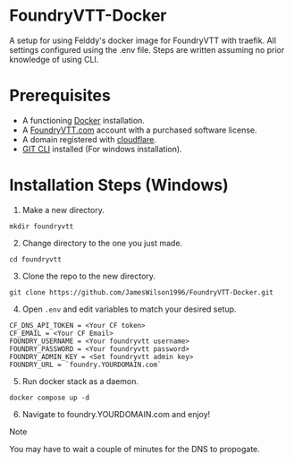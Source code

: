 # FoundryVTT-Docker
A setup for using Felddy's docker image for FoundryVTT with traefik. All settings configured using the .env file.
Steps are written assuming no prior knowledge of using CLI.

# Prerequisites
- A functioning [Docker](https://docs.docker.com/get-docker/) installation.
- A [FoundryVTT.com](https://foundryvtt.com/auth/register/) account with a purchased
  software license.
- A domain registered with [cloudflare](https://www.cloudflare.com/en-gb/).
- [GIT CLI](https://git-scm.com/) installed (For windows installation).

# Installation Steps (Windows)
1. Make a new directory.
```console
mkdir foundryvtt
```
2. Change directory to the one you just made.
```console
cd foundryvtt
```
3. Clone the repo to the new directory.
```
git clone https://github.com/JamesWilson1996/FoundryVTT-Docker.git
```
4. Open `.env` and edit variables to match your desired setup.
```
CF_DNS_API_TOKEN = <Your CF token>
CF_EMAIL = <Your CF Email>
FOUNDRY_USERNAME = <Your foundryvtt username>
FOUNDRY_PASSWORD = <Your foundryvtt password>
FOUNDRY_ADMIN_KEY = <Set foundryvtt admin key>
FOUNDRY_URL = `foundry.YOURDOMAIN.com`
```
5. Run docker stack as a daemon.
```
docker compose up -d
```
6. Navigate to foundry.YOURDOMAIN.com and enjoy!
> [!NOTE]
> You may have to wait a couple of minutes for the DNS to propogate.